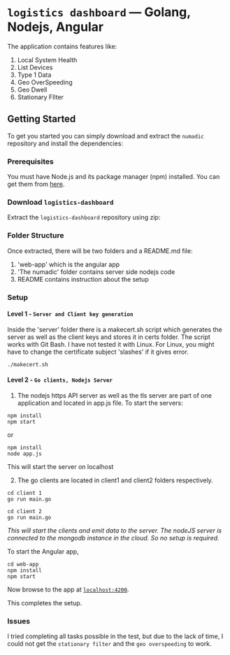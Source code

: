 # `logistics dashboard` — Golang, Nodejs, Angular

The application contains features like:
1. Local System Health
2. List Devices
3. Type 1 Data
4. Geo OverSpeeding
5. Geo Dwell
6. Stationary FIlter

## Getting Started

To get you started you can simply download and extract the `numadic` repository and install the dependencies:

### Prerequisites

You must have Node.js and its package manager (npm) installed. You can get them from [here][node].

### Download `logistics-dashboard`

Extract the `logistics-dashboard` repository using zip:

### Folder Structure

Once extracted, there will be two folders and a README.md file: 
1. 'web-app' which is the angular app
2. 'The numadic' folder contains server side nodejs code
3. README contains instruction about the setup


### Setup

#### Level 1 - `Server and Client key generation`

Inside the 'server' folder there is a makecert.sh script which generates the server as well as the client keys and stores it in certs folder.
The script works with Git Bash. I have not tested it with Linux. For Linux, you might have to change the certificate subject 'slashes' if it gives error. 

```
./makecert.sh
```
#### Level 2 - `Go clients, Nodejs Server`

1. The nodejs https API server as well as the tls server are part of one application and located in app.js file. To start the servers:

```
npm install
npm start
```
or 

```
npm install
node app.js
```

This will start the server on localhost


2. The go clients are located in client1 and client2 folders respectively.

```
cd client 1
go run main.go
```
```
cd client 2
go run main.go
```

*This will start the clients and emit data to the server. The nodeJS server is connected to the mongodb instance in the cloud. So no setup is required.* 

To start the Angular app,
```
cd web-app
npm install
npm start
```

Now browse to the app at [`localhost:4200`][local-app-url].

This completes the setup.


### Issues

I tried completing all tasks possible in the test, but due to the lack of time, I could not get the `stationary filter` and the `geo overspeeding` to work. 


[angularjs]: https://angularjs.org/
[bower]: http://bower.io/
[git]: https://git-scm.com/
[http-server]: https://github.com/indexzero/http-server
[jasmine]: https://jasmine.github.io/
[jdk]: https://wikipedia.org/wiki/Java_Development_Kit
[jdk-download]: http://www.oracle.com/technetwork/java/javase/downloads
[karma]: https://karma-runner.github.io/
[local-app-url]: http://localhost:4200
[node]: https://nodejs.org/
[npm]: https://www.npmjs.org/
[protractor]: http://www.protractortest.org/
[selenium]: http://docs.seleniumhq.org/
[travis]: https://travis-ci.org/
[travis-docs]: https://docs.travis-ci.com/user/getting-started
